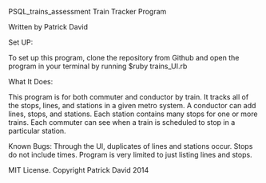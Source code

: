 PSQL_trains_assessment
Train Tracker Program

Written by Patrick David

Set UP:

To set up this program, clone the repository from Github and open the program in your terminal by running $ruby trains_UI.rb

What It Does:

This program is for both commuter and conductor by train. It tracks all of the stops, lines, and stations in a given metro system. A conductor can add lines, stops, and stations. Each station contains many stops for one or more trains. Each commuter can see when a train is scheduled to stop in a particular station.

Known Bugs:
Through the UI, duplicates of lines and stations occur.  Stops do not include times.  Program is very limited to just listing lines and stops.

MIT License. Copyright Patrick David 2014